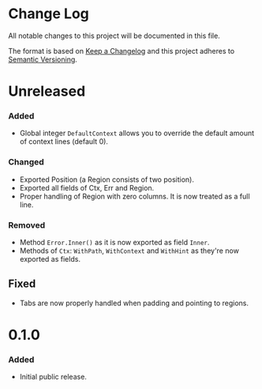 Change Log
==========

All notable changes to this project will be documented in this file.

The format is based on [Keep a Changelog](http://keepachangelog.com/) and this
project adheres to [Semantic Versioning](http://semver.org/).


Unreleased
==========

### Added

- Global integer `DefaultContext` allows you to override the default amount of
  context lines (default 0).

### Changed

- Exported Position (a Region consists of two position).
- Exported all fields of Ctx, Err and Region.
- Proper handling of Region with zero columns. It is now treated as a full line.

### Removed

- Method `Error.Inner()` as it is now exported as field `Inner`.
- Methods of `Ctx`: `WithPath`, `WithContext` and `WithHint` as they're now exported as fields.

## Fixed

- Tabs are now properly handled when padding and pointing to regions.


0.1.0
=====

### Added

- Initial public release.


[Unreleased]: https://github.com/nochso/ctxerr/compare/0.1.0...HEAD